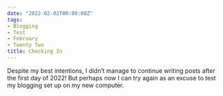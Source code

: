 ```yaml
---
date: "2022-02-02T00:00:00Z"
tags:
- Blogging
- Test
- February
- Twenty Two
title: Checking In
---
```

Despite my best intentions, I didn’t manage to continue writing posts after the first day of 2022! But perhaps now I can try again as an excuse to test my blogging set up on my new computer.
